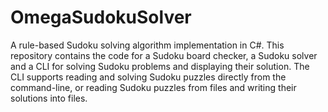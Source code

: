 # OmegaSudokuSolver

A rule-based Sudoku solving algorithm implementation in C#. 
This repository contains the code for a Sudoku board checker, a Sudoku solver and 
a CLI for solving Sudoku problems and displaying their solution. The CLI supports 
reading and solving Sudoku puzzles directly from the command-line, or reading Sudoku 
puzzles from files and writing their solutions into files. 